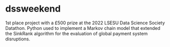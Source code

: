 # dssweekend
1st place project with a £500 prize at the 2022 LSESU Data Science Society Datathon. Python used to implement a Markov chain model that extended the SinkRank algorithm for the evaluation of global payment system disruptions.
